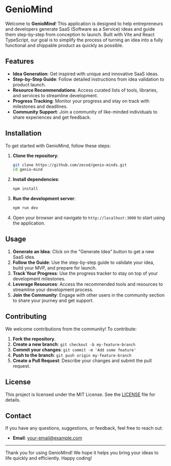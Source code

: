 # GenioMind

Welcome to **GenioMind**! This application is designed to help entrepreneurs and developers generate SaaS (Software as a Service) ideas and guide them step-by-step from conception to launch. Built with Vite and React TypeScript, our goal is to simplify the process of turning an idea into a fully functional and shippable product as quickly as possible.


## Features

- **Idea Generation**: Get inspired with unique and innovative SaaS ideas.
- **Step-by-Step Guide**: Follow detailed instructions from idea validation to product launch.
- **Resource Recommendations**: Access curated lists of tools, libraries, and services to streamline development.
- **Progress Tracking**: Monitor your progress and stay on track with milestones and deadlines.
- **Community Support**: Join a community of like-minded individuals to share experiences and get feedback.

## Installation

To get started with GenioMind, follow these steps:

1. **Clone the repository**:

   ```bash
   git clone https://github.com/zecod/genio-minds.git
   cd genio-mind
   ```

2. **Install dependencies**:

   ```bash
   npm install
   ```

3. **Run the development server**:

   ```bash
   npm run dev
   ```

4. Open your browser and navigate to `http://localhost:3000` to start using the application.

## Usage

1. **Generate an Idea**: Click on the "Generate Idea" button to get a new SaaS idea.
2. **Follow the Guide**: Use the step-by-step guide to validate your idea, build your MVP, and prepare for launch.
3. **Track Your Progress**: Use the progress tracker to stay on top of your development milestones.
4. **Leverage Resources**: Access the recommended tools and resources to streamline your development process.
5. **Join the Community**: Engage with other users in the community section to share your journey and get support.

## Contributing

We welcome contributions from the community! To contribute:

1. **Fork the repository**.
2. **Create a new branch**: `git checkout -b my-feature-branch`
3. **Commit your changes**: `git commit -m 'Add some feature'`
4. **Push to the branch**: `git push origin my-feature-branch`
5. **Create a Pull Request**: Describe your changes and submit the pull request.

## License

This project is licensed under the MIT License. See the [LICENSE](LICENSE) file for details.

## Contact

If you have any questions, suggestions, or feedback, feel free to reach out:

- **Email**: [your-email@example.com](mailto:armex684@gmail.com)


---

Thank you for using GenioMind! We hope it helps you bring your ideas to life quickly and efficiently. Happy coding!
